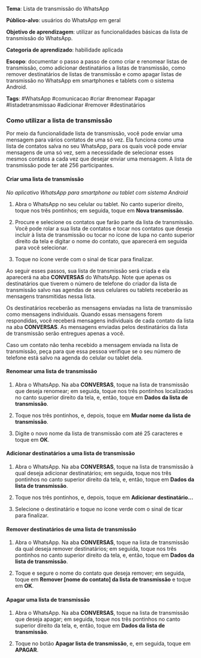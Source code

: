 **Tema**: Lista de transmissão do WhatsApp

**Público-alvo**: usuários do WhatsApp em geral 

**Objetivo de aprendizagem**: utilizar as funcionalidades básicas da lista de transmissão do WhatsApp. 

**Categoria de aprendizado**: habilidade aplicada 

**Escopo**: documentar o passo a passo de como criar e renomear listas de transmissão, como adicionar destinatários a listas de transmissão, como remover destinatários de listas de transmissão e como apagar listas de transmissão no WhatsApp em smartphones e tablets com o sistema Android.

**Tags**: #WhatsApp #comunicacao #criar #renomear #apagar #listadetransmissao #adicionar #remover #destinatários

### Como utilizar a lista de transmissão 

Por meio da funcionalidade lista de transmissão, você pode enviar uma mensagem para vários contatos de uma só vez. Ela funciona como uma lista de contatos salva no seu WhatsApp, para os quais você pode enviar mensagens de uma só vez, sem a necessidade de selecionar esses mesmos contatos a cada vez que desejar enviar uma mensagem. A lista de transmissão pode ter até 256 participantes.

#### Criar uma lista de transmissão 

*No aplicativo WhatsApp para smartphone ou tablet com sistema Android* 

1.	Abra o WhatsApp no seu celular ou tablet. No canto superior direito, toque nos três pontinhos; em seguida, toque em **Nova transmissão**. 

2.	Procure e selecione os contatos que farão parte da lista de transmissão. Você pode rolar a sua lista de contatos e tocar nos contatos que deseja incluir à lista de transmissão ou tocar no ícone de lupa no canto superior direito da tela e digitar o nome do contato, que aparecerá em seguida para você selecionar.

3.	Toque no ícone verde com o sinal de ticar para finalizar. 

Ao seguir esses passos, sua lista de transmissão será criada e ela aparecerá na aba **CONVERSAS** do WhatsApp. Note que apenas os destinatários que tiverem o número de telefone do criador da lista de transmissão salvo nas agendas de seus celulares ou tablets receberão as mensagens transmitidas nessa lista.

Os destinatários receberão as mensagens enviadas na lista de transmissão como mensagens individuais. Quando essas mensagens forem respondidas, você receberá mensagens individuais de cada contato da lista na aba **CONVERSAS**. As mensagens enviadas pelos destinatários da lista de transmissão serão entregues apenas a você.

Caso um contato não tenha recebido a mensagem enviada na lista de transmissão, peça para que essa pessoa verifique se o seu número de telefone está salvo na agenda do celular ou tablet dela. 

#### Renomear uma lista de transmissão

1.	Abra o WhatsApp. Na aba **CONVERSAS**, toque na lista de transmissão que deseja renomear; em seguida, toque nos três pontinhos localizados no canto superior direito da tela, e, então, toque em **Dados da lista de transmissão**. 
 
2.	Toque nos três pontinhos, e, depois, toque em **Mudar nome da lista de transmissão**.

3.	Digite o novo nome da lista de transmissão com até 25 caracteres e toque em **OK**. 

#### Adicionar destinatários a uma lista de transmissão 

1.	Abra o WhatsApp. Na aba **CONVERSAS**, toque na lista de transmissão à qual deseja adicionar destinatários; em seguida, toque nos três pontinhos no canto superior direito da tela, e, então, toque em **Dados da lista de transmissão**. 

2.	Toque nos três pontinhos, e, depois, toque em **Adicionar destinatário...**

3.	Selecione o destinatário e toque no ícone verde com o sinal de ticar para finalizar. 

#### Remover destinatários de uma lista de transmissão 

1.	Abra o WhatsApp. Na aba **CONVERSAS**, toque na lista de transmissão da qual deseja remover destinatários; em seguida, toque nos três pontinhos no canto superior direito da tela, e, então, toque em **Dados da lista de transmissão**.

2.	Toque e segure o nome do contato que deseja remover; em seguida, toque em **Remover [nome do contato] da lista de transmissão** e toque em **OK**.   

#### Apagar uma lista de transmissão 

1.	Abra o WhatsApp. Na aba **CONVERSAS**, toque na lista de transmissão que deseja apagar; em seguida, toque nos três pontinhos no canto superior direito da tela, e, então, toque em **Dados da lista de transmissão**.

2.	Toque no botão **Apagar lista de transmissão**, e, em seguida, toque em **APAGAR**. 
